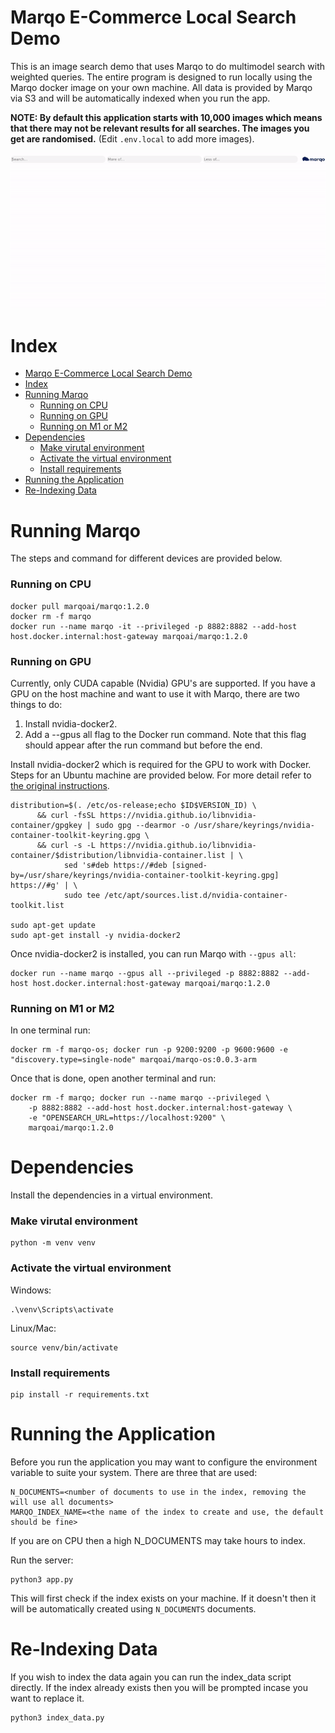 
# Marqo E-Commerce Local Search Demo

This is an image search demo that uses Marqo to do multimodel search with weighted queries. The entire program is designed to run locally using the Marqo docker image on your own machine. All data is provided by Marqo via S3 and will be automatically indexed when you run the app.

__NOTE: By default this application starts with 10,000 images which means that there may not be relevant results for all searches. The images you get are randomised.__ (Edit `.env.local` to add more images).

<p align="center">
  <img src="readme_assets/shirt1.gif"/>
</p>

# Index

- [Marqo E-Commerce Local Search Demo](#marqo-e-commerce-local-search-demo)
- [Index](#index)
- [Running Marqo](#running-marqo)
    - [Running on CPU](#running-on-cpu)
    - [Running on GPU](#running-on-gpu)
    - [Running on M1 or M2](#running-on-m1-or-m2)
- [Dependencies](#dependencies)
    - [Make virutal environment](#make-virutal-environment)
    - [Activate the virtual environment](#activate-the-virtual-environment)
    - [Install requirements](#install-requirements)
- [Running the Application](#running-the-application)
- [Re-Indexing Data](#re-indexing-data)

# Running Marqo

The steps and command for different devices are provided below.

### Running on CPU
```
docker pull marqoai/marqo:1.2.0
docker rm -f marqo
docker run --name marqo -it --privileged -p 8882:8882 --add-host host.docker.internal:host-gateway marqoai/marqo:1.2.0
```
### Running on GPU

Currently, only CUDA capable (Nvidia) GPU's are supported. If you have a GPU on the host machine and want to use it with Marqo, there are two things to do:

1. Install nvidia-docker2.
2. Add a --gpus all flag to the Docker run command. Note that this flag should appear after the run command but before the end.

Install nvidia-docker2 which is required for the GPU to work with Docker. Steps for an Ubuntu machine are provided below. For more detail refer to [the original instructions](https://docs.nvidia.com/datacenter/cloud-native/container-toolkit/latest/install-guide.html).
```
distribution=$(. /etc/os-release;echo $ID$VERSION_ID) \
      && curl -fsSL https://nvidia.github.io/libnvidia-container/gpgkey | sudo gpg --dearmor -o /usr/share/keyrings/nvidia-container-toolkit-keyring.gpg \
      && curl -s -L https://nvidia.github.io/libnvidia-container/$distribution/libnvidia-container.list | \
            sed 's#deb https://#deb [signed-by=/usr/share/keyrings/nvidia-container-toolkit-keyring.gpg] https://#g' | \
            sudo tee /etc/apt/sources.list.d/nvidia-container-toolkit.list

sudo apt-get update
sudo apt-get install -y nvidia-docker2
```
Once nvidia-docker2 is installed, you can run Marqo with `--gpus all`:
```
docker run --name marqo --gpus all --privileged -p 8882:8882 --add-host host.docker.internal:host-gateway marqoai/marqo:1.2.0
```

### Running on M1 or M2

In one terminal run:
```
docker rm -f marqo-os; docker run -p 9200:9200 -p 9600:9600 -e "discovery.type=single-node" marqoai/marqo-os:0.0.3-arm
```
Once that is done, open another terminal and run:
```
docker rm -f marqo; docker run --name marqo --privileged \
    -p 8882:8882 --add-host host.docker.internal:host-gateway \
    -e "OPENSEARCH_URL=https://localhost:9200" \
    marqoai/marqo:1.2.0
```

# Dependencies
Install the dependencies in a virtual environment.

### Make virutal environment
```
python -m venv venv
```
### Activate the virtual environment

Windows:
```
.\venv\Scripts\activate
```
Linux/Mac:
```
source venv/bin/activate
```
### Install requirements
```
pip install -r requirements.txt
```

# Running the Application

Before you run the application you may want to configure the environment variable to suite your system. There are three that are used:
```
N_DOCUMENTS=<number of documents to use in the index, removing the will use all documents>
MARQO_INDEX_NAME=<the name of the index to create and use, the default should be fine>
```

If you are on CPU then a high N_DOCUMENTS may take hours to index.

Run the server:
```
python3 app.py
```

This will first check if the index exists on your machine. If it doesn't then it will be automatically created using `N_DOCUMENTS` documents.

# Re-Indexing Data
If you wish to index the data again you can run the index_data script directly. If the index already exists then you will be prompted incase you want to replace it.
```
python3 index_data.py
```